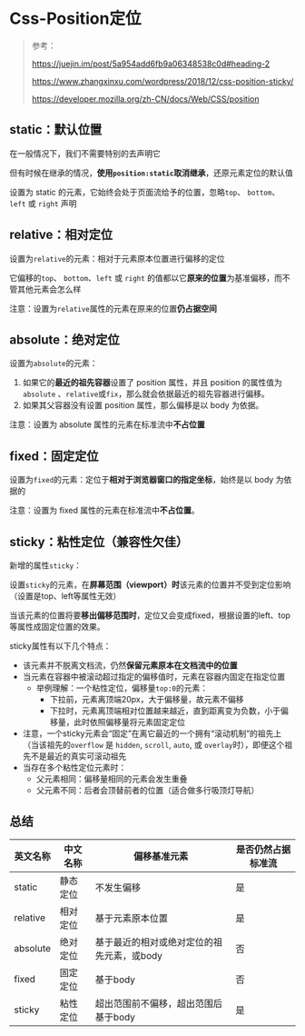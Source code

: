 # Css-Position定位

> 参考：
>
> https://juejin.im/post/5a954add6fb9a06348538c0d#heading-2
>
> https://www.zhangxinxu.com/wordpress/2018/12/css-position-sticky/
>
> https://developer.mozilla.org/zh-CN/docs/Web/CSS/position

## **static：默认位置**

在一般情况下，我们不需要特别的去声明它

但有时候在继承的情况，**使用`position:static`取消继承**，还原元素定位的默认值

设置为 static 的元素，它始终会处于页面流给予的位置，忽略`top`、 `bottom`、`left` 或 `right` 声明

## **relative：相对定位** 

设置为`relative`的元素：相对于元素原本位置进行偏移的定位

它偏移的`top`、 `bottom`、`left` 或 `right` 的值都以它**原来的位置**为基准偏移，而不管其他元素会怎么样

注意：设置为`relative`属性的元素在原来的位置**仍占据空间**

## **absolute：绝对定位**

设置为`absolute`的元素：

1. 如果它的**最近的祖先容器**设置了 position 属性，并且 position 的属性值为`absolute` 、`relative`或`fix`，那么就会依据最近的祖先容器进行偏移。
2. 如果其父容器没有设置 position 属性，那么偏移是以 body 为依据。

注意：设置为 absolute 属性的元素在标准流中**不占位置**

## **fixed：固定定位**

设置为`fixed`的元素：定位于**相对于浏览器窗口的指定坐标**，始终是以 body 为依据的

注意：设置为 fixed 属性的元素在标准流中**不占位置**。

## sticky：粘性定位（兼容性欠佳）

新增的属性`sticky`： 

设置`sticky`的元素，在**屏幕范围（viewport）时**该元素的位置并不受到定位影响（设置是top、left等属性无效）

当该元素的位置将要**移出偏移范围时**，定位又会变成fixed，根据设置的left、top等属性成固定位置的效果。

sticky属性有以下几个特点：

- 该元素并不脱离文档流，仍然**保留元素原本在文档流中的位置**
- 当元素在容器中被滚动超过指定的偏移值时，元素在容器内固定在指定位置
  - 举例理解：一个粘性定位，偏移量`top:0`的元素：
    - 下拉前，元素离顶端20px，大于偏移量，故元素不偏移
    - 下拉时，元素离顶端相对位置越来越近，直到距离变为负数，小于偏移量，此时依照偏移量将元素固定定位
- 注意，一个sticky元素会“固定”在离它最近的一个拥有“滚动机制”的祖先上（当该祖先的`overflow` 是 `hidden`, `scroll`, `auto`, 或 `overlay`时），即便这个祖先不是最近的真实可滚动祖先
- 当存在多个粘性定位元素时：
  - 父元素相同：偏移量相同的元素会发生重叠
  - 父元素不同：后者会顶替前者的位置（适合做多行吸顶灯导航）

## 总结

| 英文名称 | 中文名称 | 偏移基准元素                               | 是否仍然占据标准流 |
| -------- | -------- | ------------------------------------------ | ------------------ |
| static   | 静态定位 | 不发生偏移                                 | 是                 |
| relative | 相对定位 | 基于元素原本位置                           | 是                 |
| absolute | 绝对定位 | 基于最近的相对或绝对定位的祖先元素，或body | 否                 |
| fixed    | 固定定位 | 基于body                                   | 否                 |
| sticky   | 粘性定位 | 超出范围前不偏移，超出范围后基于body       | 是                 |

